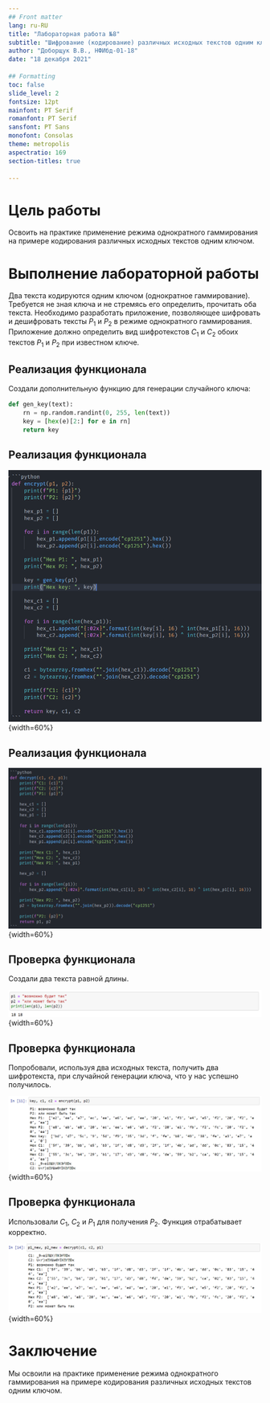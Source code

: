 ```yaml
---
## Front matter
lang: ru-RU
title: "Лабораторная работа №8"
subtitle: "Шифрование (кодирование) различных исходных текстов одним ключом"
author: "Доборщук В.В., НФИбд-01-18"
date: "18 декабря 2021"

## Formatting
toc: false
slide_level: 2
fontsize: 12pt
mainfont: PT Serif
romanfont: PT Serif
sansfont: PT Sans
monofont: Consolas
theme: metropolis
aspectratio: 169
section-titles: true

---
```


# Цель работы

Освоить на практике применение режима однократного гаммирования на примере кодирования различных исходных текстов одним ключом.

# Выполнение лабораторной работы

Два текста кодируются одним ключом (однократное гаммирование). Требуется не зная ключа и не стремясь его определить, прочитать оба текста. Необходимо разработать приложение, позволяющее шифровать и дешифровать тексты $P_1$ и $P_2$ в режиме однократного гаммирования. Приложение должно определить вид шифротекстов $C_1$ и $C_2$ обоих текстов $P_1$ и $P_2$ при известном ключе.

## Реализация функционала

Создали дополнительную функцию для генерации случайного ключа:

```python
def gen_key(text):
    rn = np.random.randint(0, 255, len(text))
    key = [hex(e)[2:] for e in rn]
    return key
```

## Реализация функционала

![Функция шифрования по двум исходным текстам](images/vs1.png){width=60%}

## Реализация функционала

![Функция нахождения второго исходного текста](images/vs2.png){width=60%}

## Проверка функционала

Создали два текста равной длины.

![Исходные $P_1$ и $P_2$](images/ps.png){width=60%}

## Проверка функционала

Попробовали, используя два исходных текста, получить два шифротекста, при случайной генерации ключа, что у нас успешно получилось.

![Получение $C_1$ и $C_2$](images/cs.png){width=60%}

## Проверка функционала

Использовали $C_1$, $C_2$ и $P_1$ для получения $P_2$. Функция отрабатывает корректно.

![Получение $P_2$ через два шифротекста и $P_1$](images/p_find.png){width=60%}

# Заключение

Мы освоили на практике применение режима однократного гаммирования на примере кодирования различных исходных текстов одним ключом.